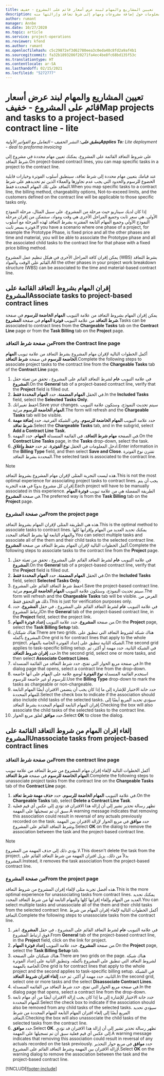 ```yaml
---
title: تعيين المشاريع والمهام لبند عرض أسعار قائم على المشروع - خفيف
description: يقدم هذا الموضوع معلومات حول إضافة مشروعات ومهام إلى شرط تعاقد وإزالتها منه.
author: rumant
manager: Annbe
ms.date: 10/27/2020
ms.topic: article
ms.service: project-operations
ms.reviewer: kfend
ms.author: rumant
ms.openlocfilehash: c5c29872ef3d62780eea3c0eda48c8fd2a9af4b1
ms.sourcegitcommit: fa32b1893286f20271fa4ec4be8fc68bd135f53c
ms.translationtype: HT
ms.contentlocale: ar-SA
ms.lasthandoff: 02/15/2021
ms.locfileid: "5272777"
---
```

# <a name="map-projects-and-tasks-to-a-project-based-contract-line---lite"></a><span data-ttu-id="6aed5-103">تعيين المشاريع والمهام لبند عرض أسعار قائم على المشروع - خفيف</span><span class="sxs-lookup"><span data-stu-id="6aed5-103">Map projects and tasks to a project-based contract line - lite</span></span>

<span data-ttu-id="6aed5-104">_**ينطبق على:** النشر الخفيف – التعامل مع الفواتير الأولية_</span><span class="sxs-lookup"><span data-stu-id="6aed5-104">_**Applies To:** Lite deployment - deal to proforma invoicing_</span></span>

<span data-ttu-id="6aed5-105">على شروط التعاقد القائمة على المشروع، يمكنك تعيين مهام محددة في مشروع إلى شرط التعاقد.</span><span class="sxs-lookup"><span data-stu-id="6aed5-105">On project-based contract lines, you can map specific tasks in a project to the contract line.</span></span>

<span data-ttu-id="6aed5-106">عند قيامك بتعيين مهام محددة إلى شرط تعاقد، سينطبق أسلوب الفوترة وخيارات قابلية الخضوع للرسوم والحدود التي يجب عدم تجاوزها والعملاء الذين تم تحديدهم على شرط التعاقد على تلك المهام المحددة فقط.</span><span class="sxs-lookup"><span data-stu-id="6aed5-106">When you map specific tasks to a contract line, the billing method, chargeability options, Not-to-exceed limits, and the customers defined on the contract line will be applicable to those specific tasks only.</span></span>

<span data-ttu-id="6aed5-107">إذا كان لديك سيناريو حيث مرحلة من المشروع، على سبيل المثال، مرحلة النموذج الأولي، هي سعر ثابت وجميع المراحل الأخرى هي وقت ومواد، ستتمكن من إقران مرحلة النموذج الأولي وجميع المهام التابعة المقترنة بشرط التعاقد لهذه المرحلة مع أسلوب فوترة بسعر ثابت.</span><span class="sxs-lookup"><span data-stu-id="6aed5-107">If you have a scenario where one phase of a project, for example the Prototype Phase, is fixed price and all the other phases are time and material, you will be able to associate the Prototype phase and all the associated child tasks to the contract line for that phase with a fixed price billing method.</span></span>

<span data-ttu-id="6aed5-108">يمكن إقران كافة المراحل الأخرى في هيكل تنظيم عمل المشروع (WBS) بشرط التعاقد القائم على الوقت والمواد.</span><span class="sxs-lookup"><span data-stu-id="6aed5-108">All the other phases in your project work breakdown structure (WBS) can be associated to the time and material-based contract line.</span></span>

## <a name="associate-tasks-to-project-based-contract-lines"></a><span data-ttu-id="6aed5-109">إقران المهام بشروط التعاقد القائمة على المشروع</span><span class="sxs-lookup"><span data-stu-id="6aed5-109">Associate tasks to project-based contract lines</span></span>

<span data-ttu-id="6aed5-110">يمكن إقران المهام بشروط التعاقد من علامة التبويب **المهام الخاضعة للرسوم** في صفحة **شرط التعاقد** من علامة التبويب **فوترة المهام** في صفحة **المشروع**.</span><span class="sxs-lookup"><span data-stu-id="6aed5-110">Tasks can be associated to contract lines from the **Chargeable Tasks** tab on the **Contract Line** page or from the **Task Billing** tab on the **Project** page.</span></span>

### <a name="from-the-contract-line-page"></a><span data-ttu-id="6aed5-111">من صفحة شرط التعاقد</span><span class="sxs-lookup"><span data-stu-id="6aed5-111">From the Contract line page</span></span>

<span data-ttu-id="6aed5-112">أكمل الخطوات التالية لإقران مهام المشروع بشرط التعاقد من علامة تبويب **المهام الخاضعة للرسوم** في صفحة **شرط التعاقد**.</span><span class="sxs-lookup"><span data-stu-id="6aed5-112">Complete the following steps to associate project tasks to the contract line from the **Chargeable Tasks** tab of the **Contract Line** page.</span></span>

1. <span data-ttu-id="6aed5-113">في علامة التبويب **عام** لشرط التعاقد القائم على المشروع ، تحقق من تعبئة حقل **المشروع**.</span><span class="sxs-lookup"><span data-stu-id="6aed5-113">On the **General** tab of a project-based contract line, verify that the **Project** field is filled out.</span></span>
2. <span data-ttu-id="6aed5-114">في الحقل **المهام المضمنة**، حدد **المهام المحددة فقط**.</span><span class="sxs-lookup"><span data-stu-id="6aed5-114">In the **Included Tasks** field, select the **Selected Tasks Only**.</span></span>
3. <span data-ttu-id="6aed5-115">احفظ تغييراتك.</span><span class="sxs-lookup"><span data-stu-id="6aed5-115">Save your changes.</span></span> <span data-ttu-id="6aed5-116">سيتم تحديث النموذج، وستكون علامة التبويب **المهام الخاضعة للرسوم** مرئية.</span><span class="sxs-lookup"><span data-stu-id="6aed5-116">The form will refresh and the **Chargeable Tasks** tab will be visible.</span></span>
4. <span data-ttu-id="6aed5-117">حدد علامة التبويب **المهام الخاضعة للرسوم**، وفي الشبكة الفرعية، حدد **إضافة مهمة شرط تعاقد**.</span><span class="sxs-lookup"><span data-stu-id="6aed5-117">Select the **Chargeable Tasks** tab, and in the subgrid, select **Add a Contract Line Task**.</span></span>
5. <span data-ttu-id="6aed5-118">في الصفحة **مهام شرط التعاقد**، في القائمة المنسدلة **المهام**، حدد المهمة.</span><span class="sxs-lookup"><span data-stu-id="6aed5-118">On the **Contract Line Tasks** page, in the **Tasks** drop-down, select the task.</span></span> 
6. <span data-ttu-id="6aed5-119">ادخل المعلومات في الحقل **نوع الفوترة**، ثم حدد **حفظ وإغلاق**.</span><span class="sxs-lookup"><span data-stu-id="6aed5-119">Enter information in the **Billing Type** field, and then select **Save and Close**.</span></span> <span data-ttu-id="6aed5-120">تقترن نوع الفوترة المحددة بشرط التعاقد.</span><span class="sxs-lookup"><span data-stu-id="6aed5-120">The selected task is associated to the contract line.</span></span>

> [!NOTE]
> <span data-ttu-id="6aed5-121">هذه ليست التجربة المثلى لإقران مهام المشروع بشروط التعاقد.</span><span class="sxs-lookup"><span data-stu-id="6aed5-121">This is not the most optimal experience for associating project tasks to contract lines.</span></span> <span data-ttu-id="6aed5-122">يجب أن يتم إقران كل مشروع يدويًا في هذه التجربة.</span><span class="sxs-lookup"><span data-stu-id="6aed5-122">Each project will have to be manually associated in this experience.</span></span> <span data-ttu-id="6aed5-123">الطريقة المفضلة هي من علامة تبويب **فوترة المهام** في صفحة **المشروع**.</span><span class="sxs-lookup"><span data-stu-id="6aed5-123">The preferred way is from the **Task Billing** tab on the **Project** page.</span></span>

### <a name="from-the-project-page"></a><span data-ttu-id="6aed5-124">من صفحة المشروع</span><span class="sxs-lookup"><span data-stu-id="6aed5-124">From the project page</span></span>

<span data-ttu-id="6aed5-125">هذه هي الطريقة المثلى لإقران المهام بشروط التعاقد.</span><span class="sxs-lookup"><span data-stu-id="6aed5-125">This is the optimal method to associate tasks to contract lines.</span></span> <span data-ttu-id="6aed5-126">يمكنك تحديد العديد من المهام وإقرانها كلها والمهام التابعة لها بشرط التعاقد المحدد.</span><span class="sxs-lookup"><span data-stu-id="6aed5-126">You can select multiple tasks and associate all of the them and their child tasks to the selected contract line.</span></span> <span data-ttu-id="6aed5-127">أكمل الخطوات التالية لإقران المهام بشرط التعاقد من صفحة **المشروع**.</span><span class="sxs-lookup"><span data-stu-id="6aed5-127">Complete the following steps to associate tasks to the contract line from the **Project** page.</span></span>

1. <span data-ttu-id="6aed5-128">في علامة التبويب **عام** لشرط التعاقد القائم على المشروع ، تحقق من تعبئة حقل **المشروع**.</span><span class="sxs-lookup"><span data-stu-id="6aed5-128">On the **General** tab of a project-based contract line, verify that the **Project** field is filled out.</span></span>
2. <span data-ttu-id="6aed5-129">في الحقل **المهام المضمنة**، حدد **المهام المحددة فقط**.</span><span class="sxs-lookup"><span data-stu-id="6aed5-129">On the **Included Tasks** field, select **Selected Tasks Only**.</span></span>
3. <span data-ttu-id="6aed5-130">احفظ شرط التعاقد القائم على المشروع.</span><span class="sxs-lookup"><span data-stu-id="6aed5-130">Save the project-based contract line.</span></span> <span data-ttu-id="6aed5-131">سيتم تحديث النموذج، وستكون علامة التبويب **المهام الخاضعة للرسوم** مرئية.</span><span class="sxs-lookup"><span data-stu-id="6aed5-131">The form will refresh and the **Chargeable Tasks** tab will be visible.</span></span> <span data-ttu-id="6aed5-132">الغرض من ذلك هو التحقق فقط.</span><span class="sxs-lookup"><span data-stu-id="6aed5-132">This is just for verification purposes only.</span></span>
4. <span data-ttu-id="6aed5-133">في علامة التبويب **عام** لشرط التعاقد القائم على المشروع ، في حقل **المشروع**، حدد ارتباط المشروع</span><span class="sxs-lookup"><span data-stu-id="6aed5-133">On the **General** tab of the project-based contract line, in the **Project** field, select the project link.</span></span>
5. <span data-ttu-id="6aed5-134">من صفحة **المشروع**، حدد علامة التبويب **إعداد فوترة المهام**.</span><span class="sxs-lookup"><span data-stu-id="6aed5-134">On the **Project** page, select the **Task Billing Setup** tab.</span></span>
6. <span data-ttu-id="6aed5-135">هناك شبكتان:</span><span class="sxs-lookup"><span data-stu-id="6aed5-135">There are two grids.</span></span> <span data-ttu-id="6aed5-136">هناك شبكة لشروط التعاقد التي تنطبق على المشروع بأكمله.</span><span class="sxs-lookup"><span data-stu-id="6aed5-136">One grid is for contract lines that apply to the whole project.</span></span> <span data-ttu-id="6aed5-137">الشبكة الثانية تنطبق على إعداد الفوترة الخاصة بالمهام.</span><span class="sxs-lookup"><span data-stu-id="6aed5-137">The second grid applies to task-specific billing setup.</span></span> <span data-ttu-id="6aed5-138">في الشبكة الثانية، حدد مهمة أو أكثر، ثم حدد **إقران شروط التعاقد**.</span><span class="sxs-lookup"><span data-stu-id="6aed5-138">In the second grid, select one or more tasks, and then select **Associate Contract Lines**.</span></span>
7. <span data-ttu-id="6aed5-139">في صفحة مربع الحوار التي تفتح، حدد شرط التعاقد من القائمة المنسدلة.</span><span class="sxs-lookup"><span data-stu-id="6aed5-139">In the dialog page that opens, select a contract line from the drop-down.</span></span>
8. <span data-ttu-id="6aed5-140">استخدم القائمة المنسدلة **نوع الفوترة** لوضع علامة على المهام على أنها خاضعة للرسوم أو غير خاضعة للرسوم.</span><span class="sxs-lookup"><span data-stu-id="6aed5-140">Use the **Billing Type** drop-down to mark the tasks as chargeable or non-chargeable.</span></span>
9. <span data-ttu-id="6aed5-141">حدد خانة الاختيار للإشارة إلى ما إذا كان يجب أن يتضمن الاقتران أيضًا المهام التابعة للمهام المحددة.</span><span class="sxs-lookup"><span data-stu-id="6aed5-141">Select the check box to indicate if the association should also include child tasks of the selected tasks.</span></span> <span data-ttu-id="6aed5-142">سيؤدي تحديد المربع أيضًا إلى إقران المهام التابعة للمهام المحددة بشرط التعاقد.</span><span class="sxs-lookup"><span data-stu-id="6aed5-142">Checking the box will also associate the child tasks of the selected tasks to the contract line.</span></span>
10. <span data-ttu-id="6aed5-143">حدد **موافق** لغلق مربع الحوار.</span><span class="sxs-lookup"><span data-stu-id="6aed5-143">Select **OK** to close the dialog.</span></span>

## <a name="unassociate-tasks-from-project-based-contract-lines"></a><span data-ttu-id="6aed5-144">إلغاء إقران المهام من شروط التعاقد القائمة على المشروع</span><span class="sxs-lookup"><span data-stu-id="6aed5-144">Unassociate tasks from project-based contract lines</span></span>

### <a name="from-the-contract-line-page"></a><span data-ttu-id="6aed5-145">من صفحة شرط التعاقد</span><span class="sxs-lookup"><span data-stu-id="6aed5-145">From the contract line page</span></span>

<span data-ttu-id="6aed5-146">أكمل الخطوات التالية لإلغاء إقران مهام المشروع من شرط التعاقد من علامة تبويب **المهام الخاضعة للرسوم** في صفحة **شرط التعاقد**.</span><span class="sxs-lookup"><span data-stu-id="6aed5-146">Complete the following steps to unassociate project tasks from the contract line on the **Chargeable Tasks** tab of the **Contract Line** page.</span></span>

1. <span data-ttu-id="6aed5-147">في علامة التبويب **المهام الخاضعة للرسوم**، حدد **حذف مهمة شرط تعاقد**.</span><span class="sxs-lookup"><span data-stu-id="6aed5-147">On the **Chargeable Tasks** tab, select **Delete a Contract Line Task**.</span></span>
2. <span data-ttu-id="6aed5-148">تظهر رسالة تحذير تشير إلى أن إزالة هذا الاقتران قد تؤدي إلى عكس أي قيم فعلية سبق أن تم تسجيلها على المهمة.</span><span class="sxs-lookup"><span data-stu-id="6aed5-148">A warning message indicates that removing this association could result in reversal of any actuals previously recorded on the task.</span></span> <span data-ttu-id="6aed5-149">حدد **موافق** في مربع الحوار لإزالة الاقتران بين المهمة وشرط التعاقد القائم على المشروع.</span><span class="sxs-lookup"><span data-stu-id="6aed5-149">Select **OK** on the dialog to remove the association between the task and the project-based contract line.</span></span> 

> [!NOTE]
> <span data-ttu-id="6aed5-150">لا يؤدي ذلك إلى حذف المهمة من المشروع.</span><span class="sxs-lookup"><span data-stu-id="6aed5-150">This doesn't delete the task from the project.</span></span> <span data-ttu-id="6aed5-151">بدلاً من ذلك، يزيل اقتران المهمة من شرط التعاقد القائم على المشروع.</span><span class="sxs-lookup"><span data-stu-id="6aed5-151">Instead, it removes the task association from the project-based contract line.</span></span>

### <a name="from-the-project-page"></a><span data-ttu-id="6aed5-152">من صفحة المشروع</span><span class="sxs-lookup"><span data-stu-id="6aed5-152">From the project page</span></span>

<span data-ttu-id="6aed5-153">هذه أفضل تجربة مثلى لإلغاء إقران المشروع من شروط التعاقد.</span><span class="sxs-lookup"><span data-stu-id="6aed5-153">This is the more optimal experience for unassociating tasks from contract lines.</span></span> <span data-ttu-id="6aed5-154">يمكنك تحديد العديد من المهام وإلغاء إقرانها كلها والمهام التابعة لها من شرط التعاقد المحدد.</span><span class="sxs-lookup"><span data-stu-id="6aed5-154">You can select multiple tasks and unassociate all of the them and their child tasks from the selected contract line.</span></span> <span data-ttu-id="6aed5-155">أكمل الخطوات التالية لإلغاء إقران المهام من شرط التعاقد.</span><span class="sxs-lookup"><span data-stu-id="6aed5-155">Complete the following steps to unassociate tasks from the contract line.</span></span>

1. <span data-ttu-id="6aed5-156">في علامة التبويب **عام** لشرط التعاقد القائم على المشروع ، في حقل **المشروع**، انقر فوق ارتباط المشروع.</span><span class="sxs-lookup"><span data-stu-id="6aed5-156">From **General** tab of the project-based contract line, in the **Project** field, click on the link for project.</span></span>
2. <span data-ttu-id="6aed5-157">من صفحة **المشروع**، حدد علامة التبويب **إعداد فوترة المهام**.</span><span class="sxs-lookup"><span data-stu-id="6aed5-157">On the **Project** page, select the **Task Billing Setup** tab.</span></span>
3. <span data-ttu-id="6aed5-158">هناك شبكتان على الصفحة.</span><span class="sxs-lookup"><span data-stu-id="6aed5-158">There are two grids on the page.</span></span> <span data-ttu-id="6aed5-159">هناك شبكة لشروط التعاقد التي تنطبق على المشروع بأكمله، وتنطبق الثانية على إعداد الفوترة الخاصة بالمهمة.</span><span class="sxs-lookup"><span data-stu-id="6aed5-159">One grid is for contract lines that apply to the whole project and the second applies to task-specific billing setup.</span></span> <span data-ttu-id="6aed5-160">في الشبكة الثانية، حدد مهمة أو أكثر، ثم حدد **إلغاء اقتران شروط التعاقد**.</span><span class="sxs-lookup"><span data-stu-id="6aed5-160">In the second grid, select one or more tasks and the select **Disassociate Contract Lines**.</span></span>
4. <span data-ttu-id="6aed5-161">في صفحة مربع الحوار التي تفتح، حدد شرط التعاقد من القائمة المنسدلة.</span><span class="sxs-lookup"><span data-stu-id="6aed5-161">In the  dialog page that opens, select a contract line from the drop-down.</span></span>
5. <span data-ttu-id="6aed5-162">حدد خانة الاختيار للإشارة إلى ما إذا كان يجب إزالة الاقتران أيضًا من أي مهام تابعة للمهام المحددة.</span><span class="sxs-lookup"><span data-stu-id="6aed5-162">Select the check box to indicate if the association should also be removed from any child tasks of the selected tasks.</span></span> <span data-ttu-id="6aed5-163">سيؤدي تحديد المربع أيضًا إلى إلغاء اقتران المهام التابعة للمهام المحددة من شرط التعاقد.</span><span class="sxs-lookup"><span data-stu-id="6aed5-163">Checking the box will also unassociate the child tasks of the selected tasks from the contract line.</span></span>
6. <span data-ttu-id="6aed5-164">حدد **موافق**.</span><span class="sxs-lookup"><span data-stu-id="6aed5-164">Select **OK**.</span></span> <span data-ttu-id="6aed5-165">تظهر رسالة تحذير تشير إلى أن إزالة هذا الاقتران قد تؤدي إلى عكس أي قيم فعلية سبق أن تم تسجيلها على المهمة.</span><span class="sxs-lookup"><span data-stu-id="6aed5-165">A warning message indicates that removing this association could result in reversal of any actuals recorded on the task previously.</span></span> <span data-ttu-id="6aed5-166">حدد **موافق** في مربع حوار التحذير لإزالة الاقتران بين المهمة وشرط التعاقد القائم على المشروع.</span><span class="sxs-lookup"><span data-stu-id="6aed5-166">Select **OK** on the warning dialog to remove the association between the task and the project-based contract line.</span></span>


[!INCLUDE[footer-include](../../includes/footer-banner.md)]